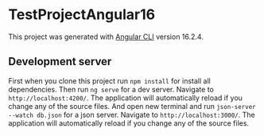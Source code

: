 # TestProjectAngular16

This project was generated with [Angular CLI](https://github.com/angular/angular-cli) version 16.2.4.

## Development server
First when you clone this project run `npm install` for install all dependencies. Then run `ng serve` for a dev server. Navigate to `http://localhost:4200/`. The application will automatically reload if you change any of the source files. And open new terminal and run `json-server --watch db.json` for a json server. Navigate to `http://localhost:3000/`. The application will automatically reload if you change any of the source files.


